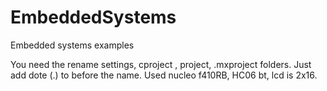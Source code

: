 # EmbeddedSystems
Embedded systems examples

You need the rename settings, cproject , project, .mxproject folders. Just add dote (.) to before the name.
Used nucleo f410RB, HC06 bt, lcd is 2x16.
